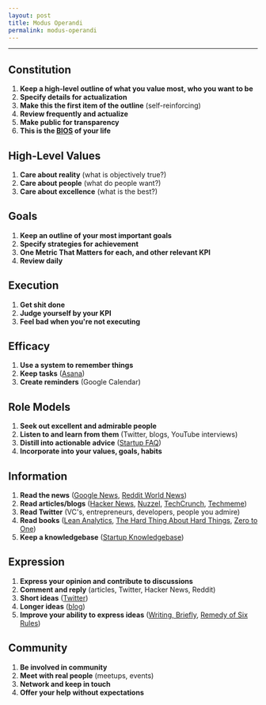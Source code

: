 ```yaml
---
layout: post
title: Modus Operandi
permalink: modus-operandi
---
```


---

## Constitution

1. **Keep a high-level outline of what you value most, who you want to be**
2. **Specify details for actualization**
3. **Make this the first item of the outline** (self-reinforcing)
4. **Review frequently and actualize**
5. **Make public for transparency**
6. **This is the [BIOS](http://en.wikipedia.org/wiki/BIOS) of your life**

## High-Level Values

1. **Care about reality** (what is objectively true?)
2. **Care about people** (what do people want?)
3. **Care about excellence** (what is the best?)

## Goals

1. **Keep an outline of your most important goals**
2. **Specify strategies for achievement**
3. **One Metric That Matters for each, and other relevant KPI**
4. **Review daily**

## Execution

1. **Get shit done**
2. **Judge yourself by your KPI**
3. **Feel bad when you're not executing**

## Efficacy

1. **Use a system to remember things**
2. **Keep tasks** ([Asana](http://www.asana.com))
3. **Create reminders** (Google Calendar)

## Role Models

1. **Seek out excellent and admirable people**
1. **Listen to and learn from them** (Twitter, blogs, YouTube interviews)
2. **Distill into actionable advice** ([Startup FAQ](http://www.bnjs.co/startup-faq))
3. **Incorporate into your values, goals, habits**

## Information

1. **Read the news** ([Google News](http://news.google.com), [Reddit World News](http://www.reddit.com/r/worldnews))
2. **Read articles/blogs** ([Hacker News](http://news.ycombinator.com), [Nuzzel](http://www.nuzzel.com), [TechCrunch](http://www.techcrunch.com), [Techmeme](http://www.techmeme.com))
3. **Read Twitter** (VC's, entrepreneurs, developers, people you admire)
4. **Read books** ([Lean Analytics](http://amzn.com/1449335675), [The Hard Thing About Hard Things](http://amzn.com/B00DQ845EA), [Zero to One](http://amzn.com/B00KHX0II4))
5. **Keep a knowledgebase** ([Startup Knowledgebase](http://www.bnjs.co/startup-knowledgebase))

## Expression

1. **Express your opinion and contribute to discussions**
2. **Comment and reply** (articles, Twitter, Hacker News, Reddit)
3. **Short ideas** ([Twitter](https://twitter.com/bnjs))
4. **Longer ideas** ([blog](http://www.bnjs.co))
5. **Improve your ability to express ideas** ([Writing, Briefly](http://www.paulgraham.com/writing44.html), [Remedy of Six Rules](http://en.wikipedia.org/wiki/Politics_and_the_English_Language#Remedy_of_Six_Rules))


## Community

1. **Be involved in community**
2. **Meet with real people** (meetups, events)
3. **Network and keep in touch**
4. **Offer your help without expectations**
